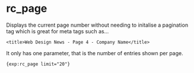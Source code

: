 rc_page
=======

Displays the current page number without needing to initalise a pagination tag which is great for meta tags such as...

`<title>Web Design News - Page 4 - Company Name</title>`

It only has one parameter, that is the number of entries shown per page.

`{exp:rc_page limit="20"}`